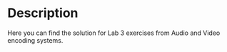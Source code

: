 # Description
Here you can find the solution for Lab 3 exercises from Audio and Video 
encoding systems.